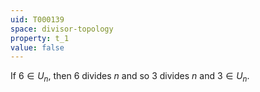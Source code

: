 ```yaml
---
uid: T000139
space: divisor-topology
property: t_1
value: false
---
```

If $6 \in U_n$, then $6$ divides $n$ and so $3$ divides $n$ and $3 \in U_n$.

